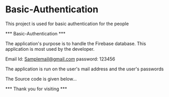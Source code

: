 # Basic-Authentication
This project is used for basic authentication for the people

*** Basic-Authentication ***

The application's purpose is to handle the Firebase database. This application is most used by the developer.

Email Id: Samplemail@gmail.com
password: 123456

The application is run on the user's mail address and the user's passwords

The Source code is given below...

*** Thank you for visiting ***
